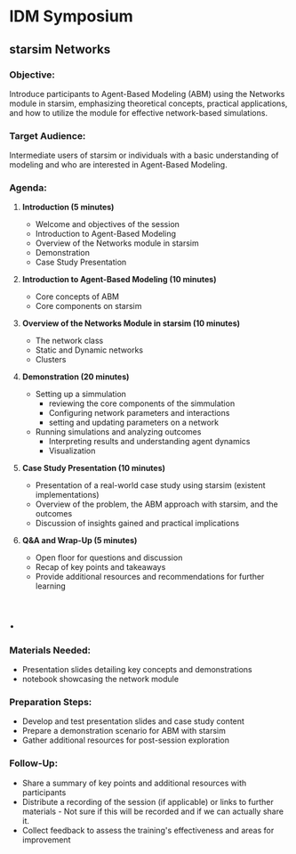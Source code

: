 # IDM Symposium 

## starsim Networks

### **Objective:**
Introduce participants to Agent-Based Modeling (ABM) using the Networks module in starsim, emphasizing theoretical concepts, practical applications, and how to utilize the module for effective network-based simulations.

### **Target Audience:**
Intermediate users of starsim or individuals with a basic understanding of modeling and  who are interested in Agent-Based Modeling.

### **Agenda:**

1. **Introduction (5 minutes)**
   - Welcome and objectives of the session
   - Introduction to Agent-Based Modeling
   - Overview of the Networks module in starsim
   - Demonstration 
   - Case Study Presentation
2. **Introduction to Agent-Based Modeling (10 minutes)**
   - Core concepts of ABM
   - Core components on starsim 
   
3. **Overview of the Networks Module in starsim (10 minutes)**
   - The network class
   - Static and Dynamic networks
   - Clusters
   
4. **Demonstration (20 minutes)**
   - Setting up a simmulation
     - reviewing the core components of the simmulation
     - Configuring network parameters and interactions
     - setting and updating parameters on a network
   - Running simulations and analyzing outcomes
     - Interpreting results and understanding agent dynamics
     - Visualization 

5. **Case Study Presentation (10 minutes)**
   - Presentation of a real-world case study using starsim (existent implementations)
   - Overview of the problem, the ABM approach with starsim, and the outcomes
   - Discussion of insights gained and practical implications

6. **Q&A and Wrap-Up (5 minutes)**
   - Open floor for questions and discussion
   - Recap of key points and takeaways
   - Provide additional resources and recommendations for further learning


# .
### **Materials Needed:**
- Presentation slides detailing key concepts and demonstrations
- notebook showcasing the network module

### **Preparation Steps:**
- Develop and test presentation slides and case study content
- Prepare a demonstration scenario for ABM with starsim
- Gather additional resources for post-session exploration

### **Follow-Up:**
- Share a summary of key points and additional resources with participants
- Distribute a recording of the session (if applicable) or links to further materials - Not sure if this will be recorded and if we can actually share it. 
- Collect feedback to assess the training's effectiveness and areas for improvement
